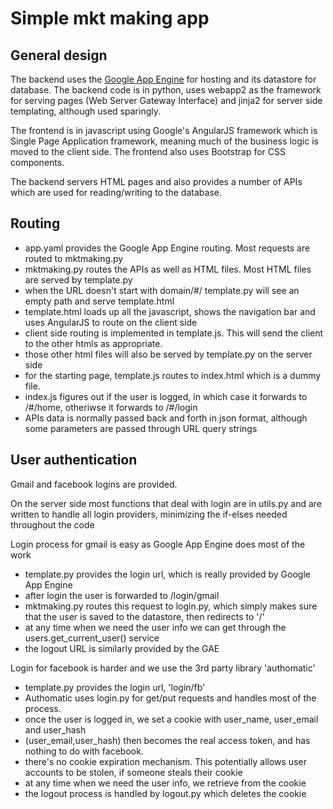 # Simple mkt making app

## General design

The backend uses the [Google App Engine](https://appengine.google.com/) for hosting and its datastore for database. The backend code is in python, uses webapp2 as the framework for serving pages (Web Server Gateway Interface) and jinja2 for server side templating, although used sparingly.

The frontend is in javascript using Google's AngularJS framework which is Single Page Application framework, meaning much of the business logic is moved to the client side. The frontend also uses Bootstrap for CSS components.

The backend servers HTML pages and also provides a number of APIs which are used for reading/writing to the database.

## Routing

- app.yaml provides the Google App Engine routing. Most requests are routed to mktmaking.py
- mktmaking.py routes the APIs as well as HTML files. Most HTML files are served by template.py
- when the URL doesn't start with domain/#/ template.py will see an empty path and serve template.html
- template.html loads up all the javascript, shows the navigation bar and uses AngularJS to route on the client side
- client side routing is implemented in template.js. This will send the client to the other htmls as appropriate.
- those other html files will also be served by template.py on the server side
- for the starting page, template.js routes to index.html which is a dummy file. 
- index.js figures out if the user is logged, in which case it forwards to /#/home, otheriwse it forwards to /#/login
- APIs data is normally passed back and forth in json format, although some parameters are passed through URL query strings

## User authentication

Gmail and facebook logins are provided.

On the server side most functions that deal with login are in utils.py and are written to handle all login providers, minimizing the if-elses needed throughout the code

Login process for gmail is easy as Google App Engine does most of the work
- template.py provides the login url, which is really provided by Google App Engine
- after login the user is forwarded to /login/gmail
- mktmaking.py routes this request to login.py, which simply makes sure that the user is saved to the datastore, then redirects to '/'
- at any time when we need the user info we can get through the users.get_current_user() service
- the logout URL is similarly provided by the GAE

Login for facebook is harder and we use the 3rd party library 'authomatic'
- template.py provides the login url, 'login/fb'
- Authomatic uses login.py for get/put requests and handles most of the process. 
- once the user is logged in, we set a cookie with user_name, user_email and user_hash
- (user_email,user_hash) then becomes the real access token, and has nothing to do with facebook. 
- there's no cookie expiration mechanism. This potentially allows user accounts to be stolen, if someone steals their cookie
- at any time when we need the user info, we retrieve from the cookie
- the logout process is handled by logout.py which deletes the cookie 